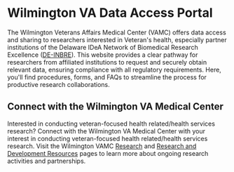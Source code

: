 # Wilmington VA Data Access Portal

The Wilmington Veterans Affairs Medical Center (VAMC) offers data access and sharing to researchers interested in Veteran's health, especially partner institutions of the Delaware IDeA Network of Biomedical Research Excellence ([DE-INBRE](https://de-inbre.org/)). This website provides a clear pathway for researchers from affiliated institutions to request and securely obtain relevant data, ensuring compliance with all regulatory requirements. Here, you'll find procedures, forms, and FAQs to streamline the process for productive research collaborations.

## Connect with the Wilmington VA Medical Center

Interested in conducting veteran-focused health related/health services research?  Connect with the Wilmington VA Medical Center with your interest in conducting veteran-focused health related/health services research.  Visit the Wilmington VAMC [Research](https://www.va.gov/wilmington-health-care/research/) and [Research and Development Resources](https://www.va.gov/wilmington-health-care/research/research-and-development-resources/) pages to learn more about ongoing research activities and partnerships.
